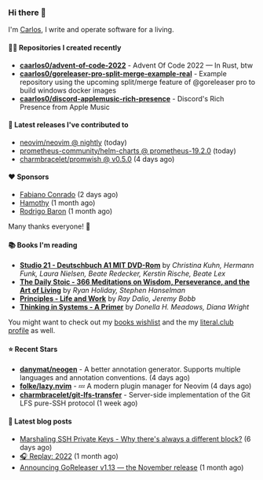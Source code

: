 ### Hi there 👋

I'm [Carlos](https://caarlos0.dev), I write and operate software for a living.

#### 👨‍💻 Repositories I created recently
- **[caarlos0/advent-of-code-2022](https://github.com/caarlos0/advent-of-code-2022)** - Advent Of Code 2022 — In Rust, btw
- **[caarlos0/goreleaser-pro-split-merge-example-real](https://github.com/caarlos0/goreleaser-pro-split-merge-example-real)** - Example repository using the upcoming split/merge feature of @goreleaser pro to build windows docker images
- **[caarlos0/discord-applemusic-rich-presence](https://github.com/caarlos0/discord-applemusic-rich-presence)** - Discord&#39;s Rich Presence from Apple Music

#### 🚀 Latest releases I've contributed to


- [neovim/neovim @ nightly](https://github.com/neovim/neovim/releases/tag/nightly) (today)
- [prometheus-community/helm-charts @ prometheus-19.2.0](https://github.com/prometheus-community/helm-charts/releases/tag/prometheus-19.2.0) (today)
- [charmbracelet/promwish @ v0.5.0](https://github.com/charmbracelet/promwish/releases/tag/v0.5.0) (4 days ago)

#### ❤️ Sponsors
- [Fabiano Conrado](https://github.com/fabianohkd) (2 days ago)
- [Hamothy](https://github.com/sgoudham) (1 month ago)
- [Rodrigo Baron](https://github.com/rodrigobaron) (1 month ago)

Many thanks everyone! 🙏

#### 📚 Books I'm reading
- **[Studio 21 - Deutschbuch A1 MIT DVD-Rom](https://literal.club/caarlos0/book/laura-nielsen-hermann-funk-beate-redecker-christina-kuhn-kerstin-rische-beate-lex-studio-21-c60yd)** by _Christina Kuhn, Hermann Funk, Laura Nielsen, Beate Redecker, Kerstin Rische, Beate Lex_
- **[The Daily Stoic - 366 Meditations on Wisdom, Perseverance, and the Art of Living](https://literal.club/caarlos0/book/the-daily-stoic-lbfbd)** by _Ryan Holiday, Stephen Hanselman_
- **[Principles - Life and Work](https://literal.club/caarlos0/book/ray-dalioray-daliojeremy-bobbprinciples-a9caw)** by _Ray Dalio, Jeremy Bobb_
- **[Thinking in Systems - A Primer](https://literal.club/caarlos0/book/thinking-in-systems-0q34a)** by _Donella H. Meadows, Diana Wright_

You might want to check out my [books
wishlist](https://www.amazon.com.br/hz/wishlist/ls/EB8P7VS717SV) and the my
[literal.club profile](https://literal.club/caarlos0) as well.

#### ⭐ Recent Stars
- **[danymat/neogen](https://github.com/danymat/neogen)** - A better annotation generator. Supports multiple languages and annotation conventions. (4 days ago)
- **[folke/lazy.nvim](https://github.com/folke/lazy.nvim)** - 💤 A modern plugin manager for Neovim (4 days ago)
- **[charmbracelet/git-lfs-transfer](https://github.com/charmbracelet/git-lfs-transfer)** - Server-side implementation of the Git LFS pure-SSH protocol (1 week ago)

#### 📄 Latest blog posts
- [Marshaling SSH Private Keys - Why there&#39;s always a different block?](https://carlosbecker.com/posts/ssh-marshal-private-key/) (6 days ago)
- [🎧 Replay: 2022](https://carlosbecker.com/posts/replay-2022/) (1 month ago)
- [Announcing GoReleaser v1.13 — the November release](https://carlosbecker.com/posts/goreleaser-v1.13/) (1 month ago)
